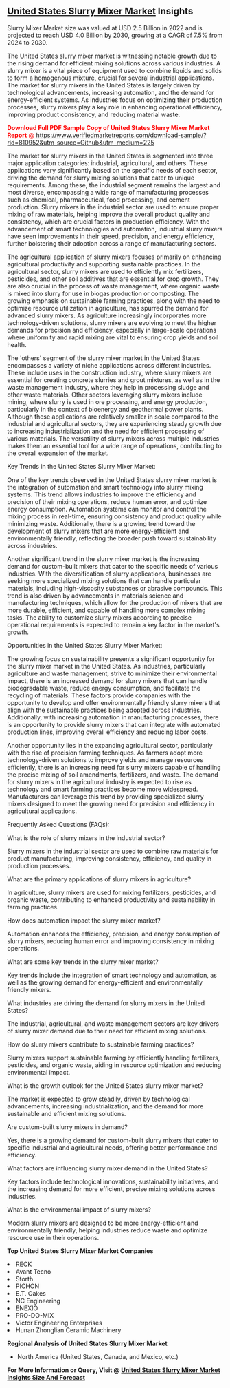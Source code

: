 <h2><a href="https://www.verifiedmarketreports.com/download-sample/?rid=810952&amp;utm_source=Github&amp;utm_medium=225" target="_blank">United States Slurry Mixer Market</a> Insights</h2><p>Slurry Mixer Market size was valued at USD 2.5 Billion in 2022 and is projected to reach USD 4.0 Billion by 2030, growing at a CAGR of 7.5% from 2024 to 2030.</p><p><p>The United States slurry mixer market is witnessing notable growth due to the rising demand for efficient mixing solutions across various industries. A slurry mixer is a vital piece of equipment used to combine liquids and solids to form a homogenous mixture, crucial for several industrial applications. The market for slurry mixers in the United States is largely driven by technological advancements, increasing automation, and the demand for energy-efficient systems. As industries focus on optimizing their production processes, slurry mixers play a key role in enhancing operational efficiency, improving product consistency, and reducing material waste.</p> <p><p><span class=""><span style="color: #ff0000;"><strong>Download Full PDF Sample Copy of United States Slurry Mixer Market Report</strong> @ </span><a href="https://www.verifiedmarketreports.com/download-sample/?rid=810952&amp;utm_source=Github&amp;utm_medium=225" target="_blank">https://www.verifiedmarketreports.com/download-sample/?rid=810952&amp;utm_source=Github&amp;utm_medium=225</a></span></p></p> <p>The market for slurry mixers in the United States is segmented into three major application categories: industrial, agricultural, and others. These applications vary significantly based on the specific needs of each sector, driving the demand for slurry mixing solutions that cater to unique requirements. Among these, the industrial segment remains the largest and most diverse, encompassing a wide range of manufacturing processes such as chemical, pharmaceutical, food processing, and cement production. Slurry mixers in the industrial sector are used to ensure proper mixing of raw materials, helping improve the overall product quality and consistency, which are crucial factors in production efficiency. With the advancement of smart technologies and automation, industrial slurry mixers have seen improvements in their speed, precision, and energy efficiency, further bolstering their adoption across a range of manufacturing sectors. <p>The agricultural application of slurry mixers focuses primarily on enhancing agricultural productivity and supporting sustainable practices. In the agricultural sector, slurry mixers are used to efficiently mix fertilizers, pesticides, and other soil additives that are essential for crop growth. They are also crucial in the process of waste management, where organic waste is mixed into slurry for use in biogas production or composting. The growing emphasis on sustainable farming practices, along with the need to optimize resource utilization in agriculture, has spurred the demand for advanced slurry mixers. As agriculture increasingly incorporates more technology-driven solutions, slurry mixers are evolving to meet the higher demands for precision and efficiency, especially in large-scale operations where uniformity and rapid mixing are vital to ensuring crop yields and soil health. <p>The 'others' segment of the slurry mixer market in the United States encompasses a variety of niche applications across different industries. These include uses in the construction industry, where slurry mixers are essential for creating concrete slurries and grout mixtures, as well as in the waste management industry, where they help in processing sludge and other waste materials. Other sectors leveraging slurry mixers include mining, where slurry is used in ore processing, and energy production, particularly in the context of bioenergy and geothermal power plants. Although these applications are relatively smaller in scale compared to the industrial and agricultural sectors, they are experiencing steady growth due to increasing industrialization and the need for efficient processing of various materials. The versatility of slurry mixers across multiple industries makes them an essential tool for a wide range of operations, contributing to the overall expansion of the market. <p>Key Trends in the United States Slurry Mixer Market:</p> <p>One of the key trends observed in the United States slurry mixer market is the integration of automation and smart technology into slurry mixing systems. This trend allows industries to improve the efficiency and precision of their mixing operations, reduce human error, and optimize energy consumption. Automation systems can monitor and control the mixing process in real-time, ensuring consistency and product quality while minimizing waste. Additionally, there is a growing trend toward the development of slurry mixers that are more energy-efficient and environmentally friendly, reflecting the broader push toward sustainability across industries.</p> <p>Another significant trend in the slurry mixer market is the increasing demand for custom-built mixers that cater to the specific needs of various industries. With the diversification of slurry applications, businesses are seeking more specialized mixing solutions that can handle particular materials, including high-viscosity substances or abrasive compounds. This trend is also driven by advancements in materials science and manufacturing techniques, which allow for the production of mixers that are more durable, efficient, and capable of handling more complex mixing tasks. The ability to customize slurry mixers according to precise operational requirements is expected to remain a key factor in the market's growth.</p> <p>Opportunities in the United States Slurry Mixer Market:</p> <p>The growing focus on sustainability presents a significant opportunity for the slurry mixer market in the United States. As industries, particularly agriculture and waste management, strive to minimize their environmental impact, there is an increased demand for slurry mixers that can handle biodegradable waste, reduce energy consumption, and facilitate the recycling of materials. These factors provide companies with the opportunity to develop and offer environmentally friendly slurry mixers that align with the sustainable practices being adopted across industries. Additionally, with increasing automation in manufacturing processes, there is an opportunity to provide slurry mixers that can integrate with automated production lines, improving overall efficiency and reducing labor costs.</p> <p>Another opportunity lies in the expanding agricultural sector, particularly with the rise of precision farming techniques. As farmers adopt more technology-driven solutions to improve yields and manage resources efficiently, there is an increasing need for slurry mixers capable of handling the precise mixing of soil amendments, fertilizers, and waste. The demand for slurry mixers in the agricultural industry is expected to rise as technology and smart farming practices become more widespread. Manufacturers can leverage this trend by providing specialized slurry mixers designed to meet the growing need for precision and efficiency in agricultural applications.</p> <p>Frequently Asked Questions (FAQs):</p> <p>What is the role of slurry mixers in the industrial sector?</p> <p>Slurry mixers in the industrial sector are used to combine raw materials for product manufacturing, improving consistency, efficiency, and quality in production processes.</p> <p>What are the primary applications of slurry mixers in agriculture?</p> <p>In agriculture, slurry mixers are used for mixing fertilizers, pesticides, and organic waste, contributing to enhanced productivity and sustainability in farming practices.</p> <p>How does automation impact the slurry mixer market?</p> <p>Automation enhances the efficiency, precision, and energy consumption of slurry mixers, reducing human error and improving consistency in mixing operations.</p> <p>What are some key trends in the slurry mixer market?</p> <p>Key trends include the integration of smart technology and automation, as well as the growing demand for energy-efficient and environmentally friendly mixers.</p> <p>What industries are driving the demand for slurry mixers in the United States?</p> <p>The industrial, agricultural, and waste management sectors are key drivers of slurry mixer demand due to their need for efficient mixing solutions.</p> <p>How do slurry mixers contribute to sustainable farming practices?</p> <p>Slurry mixers support sustainable farming by efficiently handling fertilizers, pesticides, and organic waste, aiding in resource optimization and reducing environmental impact.</p> <p>What is the growth outlook for the United States slurry mixer market?</p> <p>The market is expected to grow steadily, driven by technological advancements, increasing industrialization, and the demand for more sustainable and efficient mixing solutions.</p> <p>Are custom-built slurry mixers in demand?</p> <p>Yes, there is a growing demand for custom-built slurry mixers that cater to specific industrial and agricultural needs, offering better performance and efficiency.</p> <p>What factors are influencing slurry mixer demand in the United States?</p> <p>Key factors include technological innovations, sustainability initiatives, and the increasing demand for more efficient, precise mixing solutions across industries.</p> <p>What is the environmental impact of slurry mixers?</p> <p>Modern slurry mixers are designed to be more energy-efficient and environmentally friendly, helping industries reduce waste and optimize resource use in their operations.</p> </p><p><strong>Top United States Slurry Mixer Market Companies</strong></p><div data-test-id=""><p><li>RECK</li><li> Avant Tecno</li><li> Storth</li><li> PICHON</li><li> E.T. Oakes</li><li> NC Engineering</li><li> ENEXIO</li><li> PRO-DO-MIX</li><li> Victor Engineering Enterprises</li><li> Hunan Zhonglian Ceramic Machinery</li></p><div><strong>Regional Analysis of&nbsp;United States Slurry Mixer Market</strong></div><ul><li dir="ltr"><p dir="ltr">North America&nbsp;(United States, Canada, and Mexico, etc.)</p></li></ul><p><strong>For More Information or Query, Visit @&nbsp;</strong><strong><a href="https://www.verifiedmarketreports.com/product/slurry-mixer-market/?utm_source=Github&amp;utm_medium=225" target="_blank">United States Slurry Mixer Market Insights Size And Forecast</a></strong></p></div>
